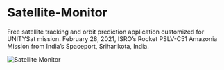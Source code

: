 # Satellite-Monitor
Free satellite tracking and orbit prediction application customized for UNITYSat mission. February 28, 2021, ISRO’s Rocket PSLV-C51 Amazonia Mission from India’s Spaceport, Sriharikota, India.

![Satellite Monitor](https://user-images.githubusercontent.com/103885754/176171434-62af8a54-b22a-47c8-8724-c44ec99bda1c.png)

